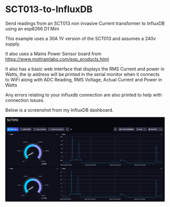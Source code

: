 # SCT013-to-InfluxDB
Send readings from an SCT013 non invasive Current transformer to InfluxDB using an esp8266 D1 Mini

This example uses a 30A 1V version of the SCT013 and assumes a 240v supply.

It also uses a Mains Power Sensor board from https://www.mottramlabs.com/esp_products.html

It also has a basic web interface that displays the RMS Current and power in Watts, the ip address will be printed in the serial monitor when it connects to WiFi along with ADC Reading, RMS Voltage, Actual Current and Power in Watts

Any errors relating to your influxdb connection are also printed to help with connection issues.

Below is a screenshot from my InfluxDB dashboard.

![alt text](https://github.com/HenrysCat/SCT013-to-InfluxDB/blob/main/Screenshot.png?raw=true)
